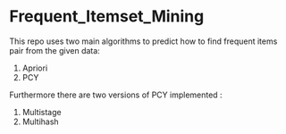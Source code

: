 # Frequent_Itemset_Mining
This repo uses two main algorithms to predict how to find frequent items pair from the given data:
1. Apriori
2. PCY 

Furthermore there are two versions of PCY implemented :
1. Multistage
2. Multihash 

